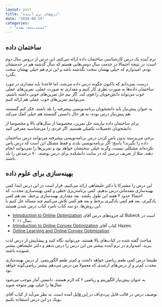 ```yaml
---
layout: post
title: "درس‌های ترم آینده"
date: "2018-08-19"
categories: 
  - "دسته‌بندی-نشده"
---
```


## ساختمان داده

ترم آینده یک درس کارشناسی ساختمان داده ارائه می‌کنم. این درس از دروس سال دوم است، در نتیجه احتمالا در خدمت سال دومی‌هایی هستم که سال گذشته هم در خدمتشان بودم. امیدوارم که خیلی بهشان سخت نگذشته باشد و این ترم هم خیلی بهشان سخت نگذرد. 

درست نمی‌دانم که تاکنون چگونه درس داده می‌شد، اما قاعدتا باید مقداری در مورد ساختمان داده‌ها به صورت نظری کار کنیم و مقداری به صورت عملی. تمرین‌های عملی خوب می‌تواند دانش‌جویان را قوی کند. اگر تیم حل تمرین‌های خوبی داشته باشیم، می‌توانیم تمرین‌های خوب عملی هم ارائه کنیم.

به عنوان پیش‌نیاز باید دانشجویان برنامه‌نویسی پیشرفته را بلد باشند. فکر کنم گسسته هم پیش‌نیاز درس بوده، به هر حال دانستن گسسته هم خیلی کمک می‌کند.

برای ساختمان داده نیازمند حل تمرین، مخصوصا از سال‌های بالا و مخصوصا از دانشجویان تحصیلات تکمیلی هستیم. اگر فردی را می‌شناسید معرفی کنید.

برخی می‌پرسند بدون پاس کردن درس برنامه‌نویسی پیشرفته می‌توانند درس ساختمان داده را بگیرند؟ پاسخ: اگر برنامه‌نویسی بلدند و فقط مشکل این است که درس پاس نکرده‌اند مشکلی نیست، وگرنه خیلی سختشان خواهد بود و تمرین‌ها را نمی‌توانند انجام دهند. مثلا از تعریف درسی که در سایت دانشکده برای درس نوشته، ۷۰ درصدش را بلد باشند.

## بهینه‌سازی برای علوم داده

این درس را مشترکا با دکتر علیشاهی ارائه می‌کنیم. قرار است در این درس ابتدا کمی بهینه‌سازی مقدماتی درس بدهیم، کمی برنامه‌ریزی خطی و کمی بهینه‌سازی محدب. که احتمالا حدود ۳ هفته این طول بکشد. بعد مقداری بهینه‌سازی برخط، بعد هم کمی یادگیری، بعد هم کمی یادگیری برخط و بعد هم کمی تلاش می‌کنیم چند مساله حل کنیم با این روش‌ها. دو سه کتاب نامزد کتاب درس شدن هستند. 

- [Introduction to Online Optimization](http://sbubeck.com/BubeckLectureNotes.pdf) که جزوه‌های درس آقای Bubeck است در سال ۲۰۱۱.
- [Introduction to Online Convex Optimization](http://ocobook.cs.princeton.edu/OCObook.pdf) کتاب آقای Hazen.
- [Online Learning and Online Convex Optimization](https://www.cs.huji.ac.il/~shais/papers/OLsurvey.pdf).

مباحث گفته شده در کتاب‌های بالا هستند. می‌توانید نگاه کنید و پیشاپیش از درس لذت ببرید. امیدوارم در ترم آینده بیشتر من این درس را درس بدهم و دکتر علیشاهی بیشتر شنونده باشند.

طبیعتا درس کمی طعم ریاضی خواهد داشت و کم‌تر طعم الگوریتمی. از درس بهینه‌سازی محدب کم‌تر و از درس‌های ارشدی که معمولا من درس می‌دهم بیشتر ریاضی‌گونه خواهد بود.

به عنوان پیش‌نیاز الگوریتم و ریاضی ۲ که لازم هستند. دانستن آمار موجب می‌شود مثال‌ها را خیلی بهتر متوجه شوید.

توصیف درس در قالب فایل پی‌دی‌اف در [این فایل](http://old.foroughmand.ir/wp-content/uploads/courses/971/opt4ds-971/opt4ds-desc-971.pdf) آمده است. به نظر می‌آید از کتاب آقای بوبک در این درس استفاده نکنیم.
